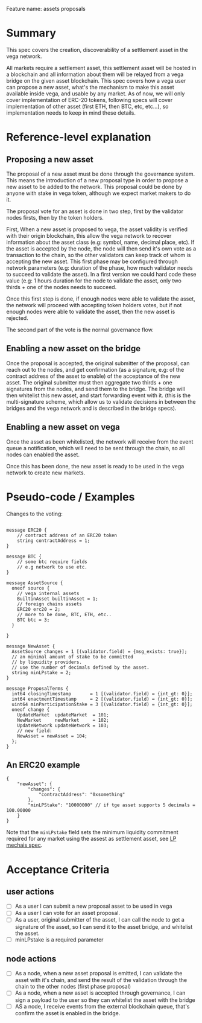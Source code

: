 Feature name: assets proposals

# Summary
This spec covers the creation, discoverability of a settlement asset in the vega network.

All markets require a settlement asset, this settlement asset will be hosted in a blockchain and all information about them will be relayed from a vega bridge on the given asset blockchain.
This spec covers how a vega user can propose a new asset, what's the mechanism to make this asset available inside vega, and usable by any market.
As of now, we will only cover implementation of ERC-20 tokens, following specs will cover implementation of other asset (first ETH, then BTC, etc, etc...), so implementation needs to keep in mind these details.

# Reference-level explanation

## Proposing a new asset

The proposal of a new asset must be done through the governance system.
This means the introduction of a new proposal type in order to propose a new asset to be added to the network.
This proposal could be done by anyone with stake in vega token, although we expect market makers to do it.

The proposal vote for an asset is done in two step, first by the validator nodes firsts, then by the token holders.

First, When a new asset is proposed to vega, the asset validity is verified with their origin blockchain, this allow the vega network to recover information about the asset class (e.g: symbol, name, decimal place, etc).
If the asset is accepted by the node, the node will then send it's own vote as a transaction to the chain, so the other validators can keep track of whom is accepting the new asset.
This first phase may be configured through network parameters (e.g: duration of the phase, how much validator needs to succeed to validate the asset).
In a first version we could hard code these value (e.g: 1 hours duration for the node to validate the asset, only two thirds + one of the nodes needs to succeed.

Once this first step is done, if enough nodes were able to validate the asset, the network will proceed with accepting token holders votes, but if not enough nodes were able to validate the asset, then the new asset is rejected.

The second part of the vote is the normal governance flow.

## Enabling a new asset on the bridge

Once the proposal is accepted, the original submitter of the proposal, can reach out to the nodes, and get confirmation (as a signature, e.g: of the contract address of the asset to enable) of the acceptance of the new asset.
The original submitter must then aggregate two thirds + one signatures from the nodes, and send them to the bridge. The bridge will then whitelist this new asset, and start forwarding event with it.
(this is the multi-signature scheme, which allow us to validate decisions in between the bridges and the vega network and is described in the bridge specs).

## Enabling a new asset on vega

Once the asset as been whitelisted, the network will receive from the event queue a notification, which will need to be sent through the chain, so all nodes can enabled the asset.

Once this has been done, the new asset is ready to be used in the vega network to create new markets.


# Pseudo-code / Examples

Changes to the voting:

```

message ERC20 {
	// contract address of an ERC20 token
	string contractAddress = 1;
}

message BTC {
	// some btc require fields
	// e.g network to use etc.
}

message AssetSource {
  oneof source {
	// vega internal assets
	BuiltinAsset builtinAsset = 1;
	// foreign chains assets
	ERC20 erc20 = 2;
	// more to be done, BTC, ETH, etc..
	BTC btc = 3;
  }
   
}

message NewAsset {
  AssetSource changes = 1 [(validator.field) = {msg_exists: true}];
  // an minimal amount of stake to be committed 
  // by liquidity providers.
  // use the number of decimals defined by the asset.
  string minLPstake = 2;
}

message ProposalTerms {
  int64 closingTimestamp       = 1 [(validator.field) = {int_gt: 0}];
  int64 enactmentTimestamp     = 2 [(validator.field) = {int_gt: 0}];
  uint64 minParticipationStake = 3 [(validator.field) = {int_gt: 0}];
  oneof change {
    UpdateMarket  updateMarket  = 101;
    NewMarket     newMarket     = 102;
    UpdateNetwork updateNetwork = 103;
	// new field:
	NewAsset = newAsset = 104;
  };
}
```

## An ERC20 example
```
{
	"newAsset": {
		"changes": {
			"contractAddress": "0xsomething"
		},
		"minLPStake": "10000000" // if tge asset supports 5 decimals = 100.00000
	}
}
```


Note that the `minLPstake` field sets the minimum liquidity commitment required for any market using the assest as settlement asset, see [LP mechais spec](0044-lp-mechanics.md).

# Acceptance Criteria

## user actions

- [ ] As a user I can submit a new proposal asset to be used in vega
- [ ] As a user I can vote for an asset proposal.
- [ ] As a user, original submitter of the asset, I can call the node to get a signature of the asset, so I can send it to the asset bridge, and whitelist the asset.
- [ ] minLPstake is a required parameter 
 
## node actions

- [ ] As a node, when a new asset proposal is emitted, I can validate the asset with it's chain, and send the result of the validation through the chain to the other nodes (first phase proposal)
- [ ] As a node, when a new asset is accepted through governance, I can sign a payload to the user so they can whitelist the asset with the bridge
- [ ] AS a node, I receive events from the external blockchain queue, that's confirm the asset is enabled in the bridge.
